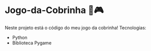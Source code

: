 # Jogo-da-Cobrinha :snake::video_game:

Neste projeto está o código do meu jogo da cobrinha!
Tecnologias: 
- Python
- Biblioteca Pygame
